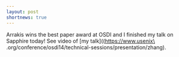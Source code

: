 ```yaml
---
layout: post
shortnews: true
---
```

Arrakis wins the best paper award at OSDI and I finished my talk on Sapphire today! See video of [my talk]((https://www.usenix\
.org/conference/osdi14/technical-sessions/presentation/zhang).